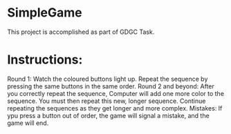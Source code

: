 # SimpleGame
This project is accomplished as part of GDGC Task.
# Instructions:
Round 1: Watch the coloured buttons light up. Repeat the sequence by pressing the same buttons in the same order.
Round 2 and beyond: After you correctly repeat the sequence, Computer will add one more color to the sequence. You must then repeat this new, longer sequence. Continue repeating the sequences as they get longer and more complex.
Mistakes: If ypu press a button out of order, the game will signal a mistake, and the game will end.
